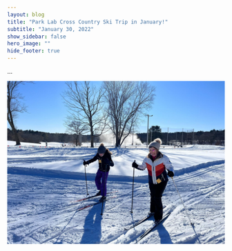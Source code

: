 ```yaml
---
layout: blog
title: "Park Lab Cross Country Ski Trip in January!"
subtitle: "January 30, 2022"
show_sidebar: false
hero_image: ""
hide_footer: true
---
```


...

![Image](/img/news-images/image_from_ios_1.jpg)

